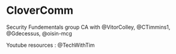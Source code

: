 # CloverComm

Security Fundementals group CA with @VitorColley, @CTimmins1, @Gdecessus, @oisin-mcg

Youtube resources : @TechWithTim
